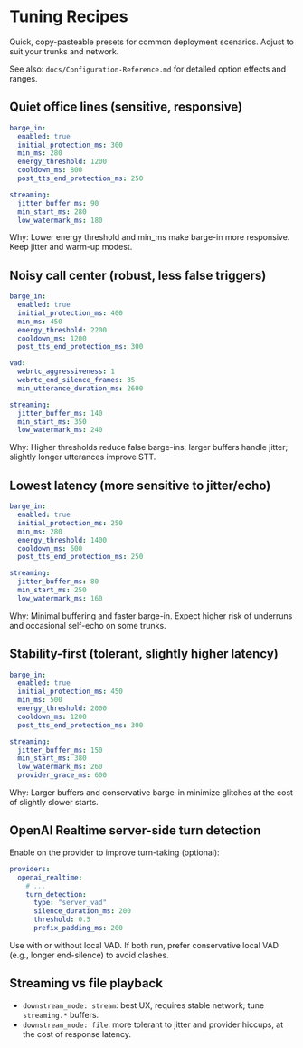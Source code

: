 # Tuning Recipes

Quick, copy-pasteable presets for common deployment scenarios. Adjust to suit your trunks and network.

See also: `docs/Configuration-Reference.md` for detailed option effects and ranges.

## Quiet office lines (sensitive, responsive)

```yaml
barge_in:
  enabled: true
  initial_protection_ms: 300
  min_ms: 280
  energy_threshold: 1200
  cooldown_ms: 800
  post_tts_end_protection_ms: 250

streaming:
  jitter_buffer_ms: 90
  min_start_ms: 280
  low_watermark_ms: 180
```

Why: Lower energy threshold and min_ms make barge-in more responsive. Keep jitter and warm-up modest.

## Noisy call center (robust, less false triggers)

```yaml
barge_in:
  enabled: true
  initial_protection_ms: 400
  min_ms: 450
  energy_threshold: 2200
  cooldown_ms: 1200
  post_tts_end_protection_ms: 300

vad:
  webrtc_aggressiveness: 1
  webrtc_end_silence_frames: 35
  min_utterance_duration_ms: 2600

streaming:
  jitter_buffer_ms: 140
  min_start_ms: 350
  low_watermark_ms: 240
```

Why: Higher thresholds reduce false barge-ins; larger buffers handle jitter; slightly longer utterances improve STT.

## Lowest latency (more sensitive to jitter/echo)

```yaml
barge_in:
  enabled: true
  initial_protection_ms: 250
  min_ms: 280
  energy_threshold: 1400
  cooldown_ms: 600
  post_tts_end_protection_ms: 250

streaming:
  jitter_buffer_ms: 80
  min_start_ms: 250
  low_watermark_ms: 160
```

Why: Minimal buffering and faster barge-in. Expect higher risk of underruns and occasional self-echo on some trunks.

## Stability-first (tolerant, slightly higher latency)

```yaml
barge_in:
  enabled: true
  initial_protection_ms: 450
  min_ms: 500
  energy_threshold: 2000
  cooldown_ms: 1200
  post_tts_end_protection_ms: 300

streaming:
  jitter_buffer_ms: 150
  min_start_ms: 380
  low_watermark_ms: 260
  provider_grace_ms: 600
```

Why: Larger buffers and conservative barge-in minimize glitches at the cost of slightly slower starts.

## OpenAI Realtime server-side turn detection

Enable on the provider to improve turn-taking (optional):

```yaml
providers:
  openai_realtime:
    # ...
    turn_detection:
      type: "server_vad"
      silence_duration_ms: 200
      threshold: 0.5
      prefix_padding_ms: 200
```

Use with or without local VAD. If both run, prefer conservative local VAD (e.g., longer end-silence) to avoid clashes.

## Streaming vs file playback

- `downstream_mode: stream`: best UX, requires stable network; tune `streaming.*` buffers.
- `downstream_mode: file`: more tolerant to jitter and provider hiccups, at the cost of response latency.
